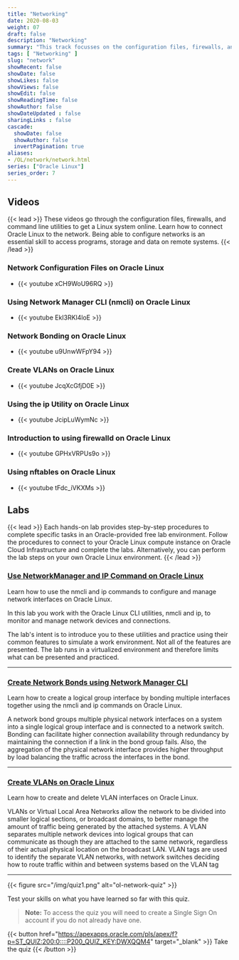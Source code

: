 ```yaml
---
title: "Networking"
date: 2020-08-03
weight: 07
draft: false
description: "Networking"
summary: "This track focusses on the configuration files, firewalls, and command line utilities to get a Linux system online. Learn how to connect Oracle Linux to the network. Being able to configure networks is an essential skill to access programs, storage and data on remote systems."
tags: [ "Networking" ]
slug: "network"
showRecent: false
showDate: false
showLikes: false
showViews: false
showEdit: false
showReadingTime: false
showAuthor: false
showDateUpdated : false
sharingLinks : false
cascade:
  showDate: false
  showAuthor: false
  invertPagination: true
aliases:
- /OL/network/network.html
series: ["Oracle Linux"]
series_order: 7
---
```


## Videos

{{< lead >}} These videos go through the configuration files, firewalls, and command line utilities to get a Linux system online. Learn how to connect Oracle Linux to the network. Being able to configure networks is an essential skill to access programs, storage and data on remote systems. {{< /lead >}}

### Network Configuration Files on Oracle Linux

- {{< youtube xCH9WoU96RQ >}}

### Using Network Manager CLI (nmcli) on Oracle Linux

- {{< youtube EkI3RKl4loE >}}

### Network Bonding on Oracle Linux

- {{< youtube u9UnwWFpY94 >}}

### Create VLANs on Oracle Linux

- {{< youtube JcqXcGfjD0E >}}

### Using the ip Utility on Oracle Linux

- {{< youtube JcipLuWymNc >}}

### Introduction to using firewalld on Oracle Linux

- {{< youtube GPHxVRPUs9o >}}

### Using nftables on Oracle Linux

- {{< youtube tFdc_iVKXMs >}}

## Labs

{{< lead >}} Each hands-on lab provides step-by-step procedures to complete specific tasks in an Oracle-provided free lab environment. Follow the procedures to connect to your Oracle Linux compute instance on Oracle Cloud Infrastructure and complete the labs. Alternatively, you can perform the lab steps on your own Oracle Linux environment. {{< /lead >}}

### [Use NetworkManager and IP Command on Oracle Linux](https://luna.oracle.com/lab/6cbaab1f-835c-445e-89eb-b42ba3e679bb)

Learn how to use the nmcli and ip commands to configure and manage network interfaces on Oracle Linux.

In this lab you work with the Oracle Linux CLI utilities, nmcli and ip, to monitor and manage network devices and connections.

The lab's intent is to introduce you to these utilities and practice using their common features to simulate a work environment. Not all of the features are presented. The lab runs in a virtualized environment and therefore limits what can be presented and practiced.

---

### [Create Network Bonds using Network Manager CLI](https://luna.oracle.com/lab/fc37cd13-6a90-49df-adc1-6c3b40239265)

Learn how to create a logical group interface by bonding multiple interfaces together using the nmcli and ip commands on Oracle Linux.

A network bond groups multiple physical network interfaces on a system into a single logical group interface and is connected to a network switch. Bonding can facilitate higher connection availability through redundancy by maintaining the connection if a link in the bond group fails. Also, the aggregation of the physical network interface provides higher throughput by load balancing the traffic across the interfaces in the bond.

---

### [Create VLANs on Oracle Linux](https://luna.oracle.com/lab/e8070728-d90b-41c9-8984-e4b1d98cee88)

Learn how to create and delete VLAN interfaces on Oracle Linux.

VLANs or Virtual Local Area Networks allow the network to be divided into smaller logical sections, or broadcast domains, to better manage the amount of traffic being generated by the attached systems.  A VLAN separates multiple network devices into logical groups that can communicate as though they are attached to the same network, regardless of their actual physical location on the broadcast LAN.  VLAN tags are used to identify the separate VLAN networks, with network switches deciding how to route traffic within and between systems based on the VLAN tag

---

{{< figure src="/img/quiz1.png" alt="ol-network-quiz" >}}

Test your skills on what you have learned so far with this quiz.

> **Note:** To access the quiz you will need to create a Single Sign On account if you do not already have one.

{{< button href="https://apexapps.oracle.com/pls/apex/f?p=ST_QUIZ:200:0::::P200_QUIZ_KEY:DWXQQM4" target="_blank" >}}
Take the quiz
{{< /button >}}
